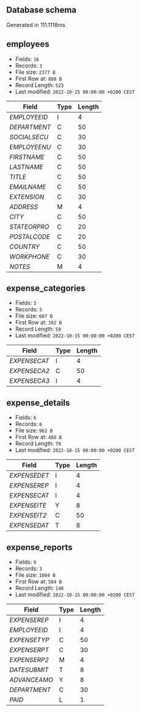 ## Database schema 

Generated in 111.1118ms 

## employees 

- Fields: `16` 
- Records: `3` 
- File size: `2377 B`  
- First Row at: `808 B`  
- Record Length: `523` 
- Last modified: `2022-10-15 00:00:00 +0200 CEST` 

| Field | Type | Length | 
| --- | --- | --- | 
| *EMPLOYEEID* | I | 4 | 
| *DEPARTMENT* | C | 50 | 
| *SOCIALSECU* | C | 30 | 
| *EMPLOYEENU* | C | 30 | 
| *FIRSTNAME* | C | 50 | 
| *LASTNAME* | C | 50 | 
| *TITLE* | C | 50 | 
| *EMAILNAME* | C | 50 | 
| *EXTENSION* | C | 30 | 
| *ADDRESS* | M | 4 | 
| *CITY* | C | 50 | 
| *STATEORPRO* | C | 20 | 
| *POSTALCODE* | C | 20 | 
| *COUNTRY* | C | 50 | 
| *WORKPHONE* | C | 30 | 
| *NOTES* | M | 4 | 

## expense_categories 

- Fields: `3` 
- Records: `5` 
- File size: `687 B`  
- First Row at: `392 B`  
- Record Length: `59` 
- Last modified: `2022-10-15 00:00:00 +0200 CEST` 

| Field | Type | Length | 
| --- | --- | --- | 
| *EXPENSECAT* | I | 4 | 
| *EXPENSECA2* | C | 50 | 
| *EXPENSECA3* | I | 4 | 

## expense_details 

- Fields: `6` 
- Records: `6` 
- File size: `962 B`  
- First Row at: `488 B`  
- Record Length: `79` 
- Last modified: `2022-10-15 00:00:00 +0200 CEST` 

| Field | Type | Length | 
| --- | --- | --- | 
| *EXPENSEDET* | I | 4 | 
| *EXPENSEREP* | I | 4 | 
| *EXPENSECAT* | I | 4 | 
| *EXPENSEITE* | Y | 8 | 
| *EXPENSEIT2* | C | 50 | 
| *EXPENSEDAT* | T | 8 | 

## expense_reports 

- Fields: `9` 
- Records: `3` 
- File size: `1004 B`  
- First Row at: `584 B`  
- Record Length: `140` 
- Last modified: `2022-10-15 00:00:00 +0200 CEST` 

| Field | Type | Length | 
| --- | --- | --- | 
| *EXPENSEREP* | I | 4 | 
| *EMPLOYEEID* | I | 4 | 
| *EXPENSETYP* | C | 50 | 
| *EXPENSERPT* | C | 30 | 
| *EXPENSERP2* | M | 4 | 
| *DATESUBMIT* | T | 8 | 
| *ADVANCEAMO* | Y | 8 | 
| *DEPARTMENT* | C | 30 | 
| *PAID* | L | 1 | 

